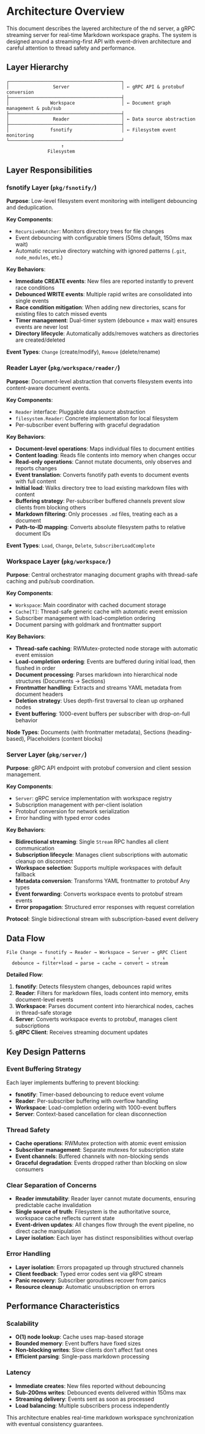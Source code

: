 # Architecture Overview

This document describes the layered architecture of the nd server, a gRPC streaming server for real-time Markdown workspace graphs. The system is designed around a streaming-first API with event-driven architecture and careful attention to thread safety and performance.

## Layer Hierarchy

```
┌─────────────────────────────────────────┐
│                Server                   │ ← gRPC API & protobuf conversion
├─────────────────────────────────────────┤
│               Workspace                 │ ← Document graph management & pub/sub
├─────────────────────────────────────────┤
│                Reader                   │ ← Data source abstraction
├─────────────────────────────────────────┤
│               fsnotify                  │ ← Filesystem event monitoring
└─────────────────────────────────────────┘
                    ↑
               Filesystem
```

## Layer Responsibilities

### fsnotify Layer (`pkg/fsnotify/`)

**Purpose**: Low-level filesystem event monitoring with intelligent debouncing and deduplication.

**Key Components**:
- `RecursiveWatcher`: Monitors directory trees for file changes
- Event debouncing with configurable timers (50ms default, 150ms max wait)
- Automatic recursive directory watching with ignored patterns (`.git`, `node_modules`, etc.)

**Key Behaviors**:
- **Immediate CREATE events**: New files are reported instantly to prevent race conditions
- **Debounced WRITE events**: Multiple rapid writes are consolidated into single events
- **Race condition mitigation**: When adding new directories, scans for existing files to catch missed events
- **Timer management**: Dual-timer system (debounce + max wait) ensures events are never lost
- **Directory lifecycle**: Automatically adds/removes watchers as directories are created/deleted

**Event Types**: `Change` (create/modify), `Remove` (delete/rename)

### Reader Layer (`pkg/workspace/reader/`)

**Purpose**: Document-level abstraction that converts filesystem events into content-aware document events.

**Key Components**:
- `Reader` interface: Pluggable data source abstraction
- `filesystem.Reader`: Concrete implementation for local filesystem
- Per-subscriber event buffering with graceful degradation

**Key Behaviors**:
- **Document-level operations**: Maps individual files to document entities
- **Content loading**: Reads file contents into memory when changes occur
- **Read-only operations**: Cannot mutate documents, only observes and reports changes
- **Event translation**: Converts fsnotify path events to document events with full content
- **Initial load**: Walks directory tree to load existing markdown files with content
- **Buffering strategy**: Per-subscriber buffered channels prevent slow clients from blocking others
- **Markdown filtering**: Only processes `.md` files, treating each as a document
- **Path-to-ID mapping**: Converts absolute filesystem paths to relative document IDs

**Event Types**: `Load`, `Change`, `Delete`, `SubscriberLoadComplete`

### Workspace Layer (`pkg/workspace/`)

**Purpose**: Central orchestrator managing document graphs with thread-safe caching and pub/sub coordination.

**Key Components**:
- `Workspace`: Main coordinator with cached document storage
- `Cache[T]`: Thread-safe generic cache with automatic event emission
- Subscriber management with load-completion ordering
- Document parsing with goldmark and frontmatter support

**Key Behaviors**:
- **Thread-safe caching**: RWMutex-protected node storage with automatic event emission
- **Load-completion ordering**: Events are buffered during initial load, then flushed in order
- **Document processing**: Parses markdown into hierarchical node structures (Documents → Sections)
- **Frontmatter handling**: Extracts and streams YAML metadata from document headers
- **Deletion strategy**: Uses depth-first traversal to clean up orphaned nodes
- **Event buffering**: 1000-event buffers per subscriber with drop-on-full behavior

**Node Types**: Documents (with frontmatter metadata), Sections (heading-based), Placeholders (content blocks)

### Server Layer (`pkg/server/`)

**Purpose**: gRPC API endpoint with protobuf conversion and client session management.

**Key Components**:
- `Server`: gRPC service implementation with workspace registry
- Subscription management with per-client isolation
- Protobuf conversion for network serialization
- Error handling with typed error codes

**Key Behaviors**:
- **Bidirectional streaming**: Single `Stream` RPC handles all client communication
- **Subscription lifecycle**: Manages client subscriptions with automatic cleanup on disconnect
- **Workspace selection**: Supports multiple workspaces with default fallback
- **Metadata conversion**: Transforms YAML frontmatter to protobuf Any types
- **Event forwarding**: Converts workspace events to protobuf stream events
- **Error propagation**: Structured error responses with request correlation

**Protocol**: Single bidirectional stream with subscription-based event delivery

## Data Flow

```
File Change → fsnotify → Reader → Workspace → Server → gRPC Client
     ↓           ↓         ↓         ↓          ↓        ↓
  debounce → filter+load → parse → cache → convert → stream
```

**Detailed Flow**:
1. **fsnotify**: Detects filesystem changes, debounces rapid writes
2. **Reader**: Filters for markdown files, loads content into memory, emits document-level events
3. **Workspace**: Parses document content into hierarchical nodes, caches in thread-safe storage
4. **Server**: Converts workspace events to protobuf, manages client subscriptions
5. **gRPC Client**: Receives streaming document updates

## Key Design Patterns

### Event Buffering Strategy
Each layer implements buffering to prevent blocking:
- **fsnotify**: Timer-based debouncing to reduce event volume
- **Reader**: Per-subscriber buffering with overflow handling
- **Workspace**: Load-completion ordering with 1000-event buffers
- **Server**: Context-based cancellation for clean disconnection

### Thread Safety
- **Cache operations**: RWMutex protection with atomic event emission
- **Subscriber management**: Separate mutexes for subscription state
- **Event channels**: Buffered channels with non-blocking sends
- **Graceful degradation**: Events dropped rather than blocking on slow consumers

### Clear Separation of Concerns
- **Reader immutability**: Reader layer cannot mutate documents, ensuring predictable cache invalidation
- **Single source of truth**: Filesystem is the authoritative source, workspace cache reflects current state
- **Event-driven updates**: All changes flow through the event pipeline, no direct cache manipulation
- **Layer isolation**: Each layer has distinct responsibilities without overlap

### Error Handling
- **Layer isolation**: Errors propagated up through structured channels
- **Client feedback**: Typed error codes sent via gRPC stream
- **Panic recovery**: Subscriber goroutines recover from panics
- **Resource cleanup**: Automatic unsubscription on errors

## Performance Characteristics

### Scalability
- **O(1) node lookup**: Cache uses map-based storage
- **Bounded memory**: Event buffers have fixed sizes
- **Non-blocking writes**: Slow clients don't affect fast ones
- **Efficient parsing**: Single-pass markdown processing

### Latency
- **Immediate creates**: New files reported without debouncing
- **Sub-200ms writes**: Debounced events delivered within 150ms max
- **Streaming delivery**: Events sent as soon as processed
- **Load balancing**: Multiple subscribers process independently

This architecture enables real-time markdown workspace synchronization with eventual consistency guarantees.
